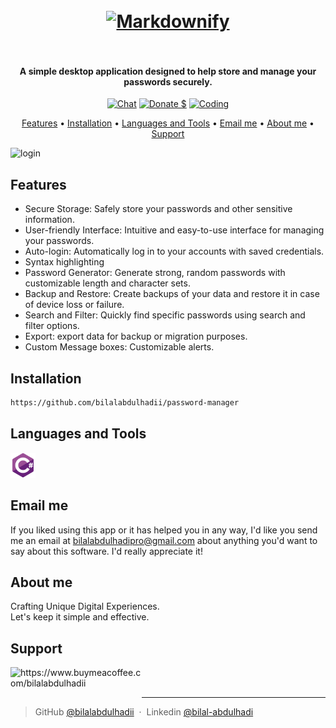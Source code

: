 
<h1 align="center">
  <br>
  <a href="https://github.com/bilalabdulhadii/password-manager"><img src="https://github.com/bilalabdulhadii/password-manager/assets/82761097/fc04a719-0134-43f0-aa83-f9fe02762db5" alt="Markdownify" width="400"></a>
  <br>
  <br>
</h1>

<h4 align="center">A simple desktop application designed to help store and manage your passwords securely.</h4>

<p align="center">
  <a href="https://www.linkedin.com/in/bilal-abdulhadi-9665261a6/"><img src="https://img.shields.io/badge/Chat-Let's%20chat-darkseagreen?labelColor=gray&style=flat&link=https://www.linkedin.com/in/bilal-abdulhadi-9665261a6/" alt="Chat" /></a>
  <a href="https://www.buymeacoffee.com/bilalabdulhadii"><img src="https://img.shields.io/badge/Donate%20$-Buy%20me%20a%20coffee-darkkhaki?labelColor=gray&style=flat&link=https://www.buymeacoffee.com/bilalabdulhadii" alt="Donate $" /></a>
  <a href="https://github.com/bilalabdulhadii"><img src="https://img.shields.io/badge/Coding-Work%20Together-cornflowerblue?labelColor=gray&style=flat&link=https://github.com/bilalabdulhadii" alt="Coding" /></a>
</p>

<p align="center">
  <a href="#features">Features</a> •
  <a href="#installation">Installation</a> •
  <a href="#languages-and-tools">Languages and Tools</a> •
  <a href="#email-me">Email me</a> •
  <a href="#about-me">About me</a> •
  <a href="#support">Support</a>
</p>

![login](https://github.com/bilalabdulhadii/password-manager/assets/82761097/ac29007b-03fb-4b4b-a441-82a380828577)

## Features

* Secure Storage: Safely store your passwords and other sensitive information.
* User-friendly Interface: Intuitive and easy-to-use interface for managing your passwords.
* Auto-login: Automatically log in to your accounts with saved credentials.
* Syntax highlighting
* Password Generator: Generate strong, random passwords with customizable length and character sets.
* Backup and Restore: Create backups of your data and restore it in case of device loss or failure.
* Search and Filter: Quickly find specific passwords using search and filter options.
* Export: export data for backup or migration purposes.
* Custom Message boxes: Customizable alerts.


## Installation

```bash
https://github.com/bilalabdulhadii/password-manager
```

## Languages and Tools

<p align="left"> <a href="https://www.w3schools.com/cs/" target="_blank" rel="noreferrer"> <img src="https://raw.githubusercontent.com/devicons/devicon/master/icons/csharp/csharp-original.svg" alt="csharp" width="40" height="40"/> </a> </p>

## Email me

If you liked using this app or it has helped you in any way, I'd like you send me an email at <bilalabdulhadipro@gmail.com> about anything you'd want to say about this software. I'd really appreciate it!

## About me

Crafting Unique Digital Experiences.
<br>
Let's keep it simple and effective.

## Support

<p><a href="https://www.buymeacoffee.com/bilalabdulhadii"> <img align="left" src="https://cdn.buymeacoffee.com/buttons/v2/default-yellow.png" height="50" width="210" alt="https://www.buymeacoffee.com/bilalabdulhadii" /></a></p><br><br>

---

> GitHub [@bilalabdulhadii](https://github.com/bilalabdulhadii) &nbsp;&middot;&nbsp;
> Linkedin [@bilal-abdulhadi](https://www.linkedin.com/in/bilal-abdulhadi-9665261a6)

